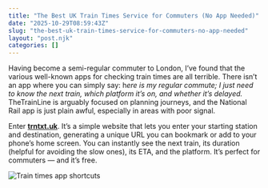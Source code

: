```yaml
---
title: "The Best UK Train Times Service for Commuters (No App Needed)"
date: "2025-10-29T08:59:43Z"
slug: "the-best-uk-train-times-service-for-commuters-no-app-needed"
layout: "post.njk"
categories: []
---
```




Having become a semi-regular commuter to London, I’ve found that the various well-known apps for checking train times are all terrible. There isn’t an app where you can simply say: h*ere is my regular commute; I just need to know the next train, which platform it’s on, and whether it’s delayed.*
TheTrainLine is arguably focused on planning journeys, and the National Rail app is just plain awful, especially in areas with poor signal.

Enter [**trntxt.uk**](https://trntxt.uk). It’s a simple website that lets you enter your starting station and destination, generating a unique URL you can bookmark or add to your phone’s home screen. You can instantly see the next train, its duration (helpful for avoiding the slow ones), its ETA, and the platform. It’s perfect for commuters — and it’s free.

 ![Train times app shortcuts](/img/train-times.png)

